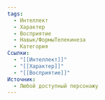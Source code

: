 ```yaml
---
tags:
  - Интеллект
  - Характер
  - Восприятие
  - Навык/ФормыТелекинеза
  - Категория
Ссылки:
  - "[[Интеллект]]"
  - "[[Характер]]"
  - "[[Восприятие]]"
Источник:
  - Любой доступный персонажу
---
```


